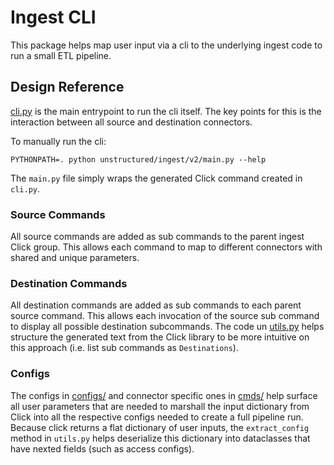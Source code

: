 # Ingest CLI
This package helps map user input via a cli to the underlying ingest code to run a small ETL pipeline.

## Design Reference
[cli.py](./cli.py) is the main entrypoint to run the cli itself. The key points for this is the interaction between all
source and destination connectors.

To manually run the cli:
```shell
PYTHONPATH=. python unstructured/ingest/v2/main.py --help
```

The `main.py` file simply wraps the generated Click command created in `cli.py`.

### Source Commands
All source commands are added as sub commands to the parent ingest Click group. This allows each command to map to
different connectors with shared and unique parameters.

### Destination Commands
All destination commands are added as sub commands to each parent source command. This allows each invocation of the source
sub command to display all possible destination subcommands. The code un [utils.py](./utils.py) helps structure the
generated text from the Click library to be more intuitive on this approach (i.e. list sub commands as  `Destinations`).

### Configs
The configs in [configs/](./configs) and connector specific ones in [cmds/](./cmds) help surface all user parameters that
are needed to marshall the input dictionary from Click into all the respective configs needed to create a full pipeline run.
Because click returns a flat dictionary of user inputs, the `extract_config` method in `utils.py` helps deserialize this dictionary
into dataclasses that have nexted fields (such as access configs).
